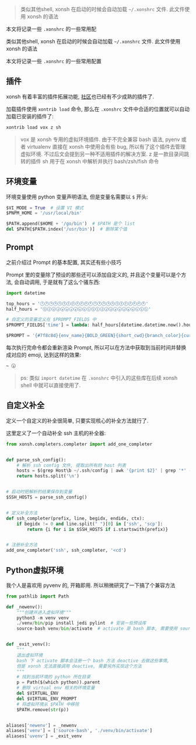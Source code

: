 > 类似其他shell, xonsh 在启动的时候会自动加载 `~/.xonshrc` 文件. 此文件使用 xonsh 的语法

本文将记录一些 `.xonshrc` 的一些常用配

类似其他shell, xonsh 在启动的时候会自动加载 `~/.xonshrc` 文件. 此文件使用 xonsh 的语法

本文将记录一些 `.xonshrc` 的一些常用配置

## 插件

xonsh 有着丰富的插件拓展功能, [社区](https://xonsh.github.io/awesome-xontribs/)也已经有不少成熟的插件了.

加载插件使用 `xontrib load` 命令, 那么在 `.xonshrc` 文件中合适的位置就可以自动加载已安装的插件了:

```python
xontrib load vox z sh
```
> vox 是 xonsh 专用的虚拟环境插件. 由于不完全兼容 bash 语法, pyenv 或者 virtualenv 直接在 xonsh 中使用会有些 bug, 所以有了这个插件去管理虚拟环境. 不过后文会提到另一种不适用插件的解决方案.
> z 是一款目录间跳转的插件
> sh 用于在 xonsh 中解析并执行 bash/zsh/fish 命令


## 环境变量

环境变量使用 python 变量声明语法, 但是变量名需要以 `$` 开头:

```python
$VI_MODE = True  # 设置 VI 模式
$PNPM_HOME = '/usr/local/bin'

$PATH.append($HOME + '/go/bin')  # $PATH 是个 list
del $PATH[$PATH.index('/usr/bin')]  # 删除某个值
```


## Prompt

之前介绍过 Prompt 的基本配置, 其实还有些小技巧

Prompt 里的变量除了预设的那些还可以添加自定义的, 并且这个变量可以是个方法, 会自动调用, 于是就有了这么个骚东西:

```python
import datetime

top_hours = '🕛🕐🕑🕒🕓🕔🕕🕖🕗🕘🕙🕚🕛🕐🕑🕒🕓🕔🕕🕖🕗🕘🕙🕚'
half_hours = '🕧🕜🕝🕞🕟🕠🕡🕢🕣🕤🕥🕦🕧🕜🕝🕞🕟🕠🕡🕢🕣🕤🕥🕦'

# 自定义的变量定义在 $PROMPT_FIELDS 中
$PROMPT_FIELDS['time'] = lambda: half_hours[datetime.datetime.now().hour] if 15 < datetime.datetime.now().minute < 45 else top_hours[datetime.datetime.now().hour]

$PROMPT = '{#7f8c8d}{env_name}{BOLD_GREEN}{short_cwd}{branch_color}{curr_branch: {}}{RESET} {time} {RESET}'
```

每次执行完命令都会重新渲染 Prompt, 所以可以在方法中获取到当前时间并替换成对应的 emoji, 达到这样的效果:

```bash
~ 🕟
```

> ps: 类似 `import datetime` 在 `.xonshrc` 中引入的这些库在后续 xonsh shell 中就可以直接使用了.

## 自定义补全

定义一个自定义的补全很简单, 只要实现核心的补全方法就行了.

这里定义了一个自动补全 ssh 主机的补全器:
```python
from xonsh.completers.completer import add_one_completer


def parse_ssh_config():
    # 解析 ssh config 文件, 提取出所有的 host 列表
    hosts = $(grep Host\b ~/.ssh/config | awk '{print $2}' | grep '*' -v)
    return hosts.split('\n')


# 启动时把解析的结果保存到变量
$SSH_HOSTS = parse_ssh_config()


# 定义补全方法
def ssh_completer(prefix, line, begidx, endidx, ctx):
    if begidx != 0 and line.split(" ")[0] in ['ssh', 'scp']:
        return {i for i in $SSH_HOSTS if i.startswith(prefix)}


# 注册补全方法
add_one_completer('ssh', ssh_completer, '<cd')
```

## Python虚拟环境

我个人是喜欢用 pyvenv 的, 开箱即用. 所以稍微研究了一下搞了个兼容方法

```python
from pathlib import Path

def _newenv():
    """创建并进入虚拟环境"""
    python3 -m venv venv
    ./venv/bin/pip install jedi pylint  # 安装一些预设库
    source-bash venv/bin/activate  # activate 是 bash 脚本, 需要使用 source-bash 代替 source


def _exit_venv():
    """
    退出虚拟环境
    bash 下 activate 脚本会注册一个 bash 方法 deactive 去做这些事情,
    但是 xonsh 无法直接调用 deactive, 需要另外实现这个方法
    """
    # 找到当前环境的 python 所在目录
    p = Path($(which python)).parent
    # 删除 virtual env 相关的环境变量
    del $VIRTUAL_ENV
    del $VIRTUAL_ENV_PROMPT
    # 将虚拟环境从 $PATH 中移除
    $PATH.remove(str(p))


aliases['newenv'] = _newenv
aliases['venv'] = ['source-bash', './venv/bin/activate']
aliases['uvenv'] = _exit_venv
```